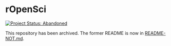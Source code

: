 # rOpenSci

[![Project Status: Abandoned](https://www.repostatus.org/badges/latest/abandoned.svg)](https://www.repostatus.org/#abandoned)

This repository has been archived. The former README is now in [README-NOT.md](README-NOT.md).
